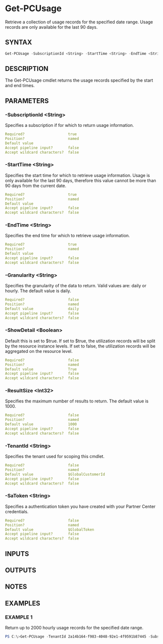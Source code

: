 # Get-PCUsage

Retrieve a collection of usage records for the specified date range. Usage records are only available for the last 90 days.

## SYNTAX

```powershell
Get-PCUsage -SubscriptionId <String> -StartTime <String> -EndTime <String> [-Granularity <String>] [-ShowDetail <Boolean>] [-ResultSize <Int32>] [-TenantId <String>] [-SaToken <String>] [<CommonParameters>]
```

## DESCRIPTION

The Get-PCUsage cmdlet returns the usage records specified by the start and end times.

## PARAMETERS

### -SubscriptionId &lt;String&gt;

Specifies a subscription if for which to return usage information.

```yaml
Required?                    true
Position?                    named
Default value
Accept pipeline input?       false
Accept wildcard characters?  false
```

### -StartTime &lt;String&gt;

Specifies the start time for which to retrieve usage information. Usage is only available for the last 90 days, therefore this value cannot be more than 90 days from the current date.

```yaml
Required?                    true
Position?                    named
Default value
Accept pipeline input?       false
Accept wildcard characters?  false
```

### -EndTime &lt;String&gt;

Specifies the end time for which to retrieve usage information.

```yaml
Required?                    true
Position?                    named
Default value
Accept pipeline input?       false
Accept wildcard characters?  false
```

### -Granularity &lt;String&gt;

Specifies the granularity of the data to return. Valid values are: daily or hourly. The default value is daily.

```yaml
Required?                    false
Position?                    named
Default value                daily
Accept pipeline input?       false
Accept wildcard characters?  false
```

### -ShowDetail &lt;Boolean&gt;

Default this is set to $true. If set to $true, the utilization records will be split by the resource instance levels. If set to false, the utilization records will be aggregated on the resource level.

```yaml
Required?                    false
Position?                    named
Default value                True
Accept pipeline input?       false
Accept wildcard characters?  false
```

### -ResultSize &lt;Int32&gt;

Specifies the maximum number of results to return. The default value is 1000.

```yaml
Required?                    false
Position?                    named
Default value                1000
Accept pipeline input?       false
Accept wildcard characters?  false
```

### -TenantId &lt;String&gt;

Specifies the tenant used for scoping this cmdlet.

```yaml
Required?                    false
Position?                    named
Default value                $GlobalCustomerId
Accept pipeline input?       false
Accept wildcard characters?  false
```

### -SaToken &lt;String&gt;

Specifies a authentication token you have created with your Partner Center credentials.

```yaml
Required?                    false
Position?                    named
Default value                $GlobalToken
Accept pipeline input?       false
Accept wildcard characters?  false
```

## INPUTS

## OUTPUTS

## NOTES

## EXAMPLES

### EXAMPLE 1

Return up to 2000 hourly usage records for the specified date range.

```powershell
PS C:\>Get-PCUsage -TenantId 2a14b164-f983-4048-92e1-4f9591b87445 -SubscriptionId b027a4b3-5487-413b-aa48-ec8733c874d6 -StartTime '06-12-2018 00:00:00' -EndTime '06-30-2018 23:59:59' -Granularity hourly -ResultSize 2000
```